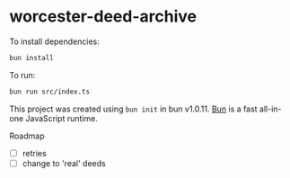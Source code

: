 # worcester-deed-archive

To install dependencies:

```bash
bun install
```

To run:

```bash
bun run src/index.ts
```

This project was created using `bun init` in bun v1.0.11. [Bun](https://bun.sh) is a fast all-in-one JavaScript runtime.

Roadmap

- [ ] retries
- [ ] change to 'real' deeds
